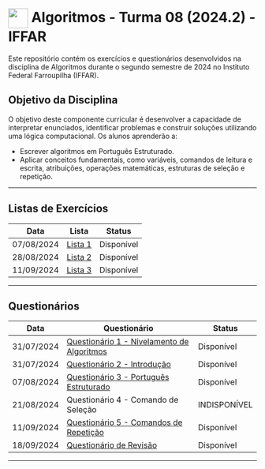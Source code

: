 <h1>
     <img align="center" width="40px" src="https://upload.wikimedia.org/wikipedia/commons/3/3f/Instituto_Federal_Farroupilha_-_Marca_Vertical_2015.svg"></a>
    <span>Algoritmos - Turma 08 (2024.2) - IFFAR</span>
</h1>

Este repositório contém os exercícios e questionários desenvolvidos na disciplina de Algoritmos durante o segundo semestre de 2024 no Instituto Federal Farroupilha (IFFAR).

## Objetivo da Disciplina

O objetivo deste componente curricular é desenvolver a capacidade de interpretar enunciados, identificar problemas e construir soluções utilizando uma lógica computacional. Os alunos aprenderão a:

- Escrever algoritmos em Português Estruturado.
- Aplicar conceitos fundamentais, como variáveis, comandos de leitura e escrita, atribuições, operações matemáticas, estruturas de seleção e repetição.
___
## Listas de Exercícios

| Data | Lista | Status |
|---|---|---|
| 07/08/2024 | [Lista 1](https://github.com/oBryam/Algoritmos/blob/main/atividades/lista1.md) | Disponível |
| 28/08/2024 | [Lista 2](https://github.com/oBryam/Algoritmos/blob/main/atividades/lista2.md) | Disponível |
| 11/09/2024 | [Lista 3](https://github.com/oBryam/algoritmos/blob/main/atividades/lista3.md) | Disponível |
___
## Questionários

| Data | Questionário | Status |
|---|---|---|
| 31/07/2024 | [Questionário 1 - Nivelamento de Algoritmos](https://github.com/oBryam/algoritmos/blob/main/atividades/questionario1.md) | Disponível |
| 31/07/2024 | [Questionário 2 - Introdução](https://github.com/oBryam/algoritmos/blob/main/atividades/questionario2.md) | Disponível |
| 07/08/2024 | [Questionário 3 - Português Estruturado](https://github.com/oBryam/algoritmos/blob/main/atividades/questionario3.md) | Disponível |
| 21/08/2024 | Questionário 4 - Comando de Seleção | INDISPONÍVEL |
| 11/09/2024 | [Questionário 5 - Comandos de Repetição](https://github.com/oBryam/algoritmos/blob/main/atividades/questionario5.md) | Disponível |
| 18/09/2024 | [Questionário de Revisão](https://github.com/oBryam/algoritmos/blob/main/atividades/questionariorevisao.md) | Disponível |

___

